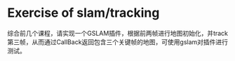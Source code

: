 # Exercise of slam/tracking

综合前几个课程，请实现一个GSLAM插件，根据前两帧进行地图初始化，并track第三帧，从而通过CallBack返回包含三个关键帧的地图，可使用gslam对插件进行测试。


